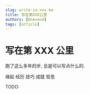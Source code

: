 ```yaml
---
slug: write-in-xxx-km
title: 写在第XXX公里
authors: [Dnevend]
tags: [article]
---
```


# 写在第 XXX 公里

跑了这么多年的步, 总是可以写点什么的.

缘起
经历
技巧
成就
哲思

TODO:
